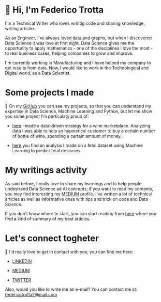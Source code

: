 # 👋 Hi, I'm Federico Trotta 

I'm a Technical Writer who loves wrintig code and sharing knowledge, writing articles.

As an Engineer, I've always loved data and graphs, but when I discovered Data Science it was love at first sight.
Data Science gives me the opportunity to apply mathematics - one of the disciplines I love the most - to real business cases, helping companies to grow and improve.

I'm currently working in Manufacturing and I have helped my company to get results from data.
Now, I would like to work in the Technological and Digital world, as a Data Scientist.

# Some projects I made
🔭
On my [GitHub](https://github.com/federico-trotta) you can see my projects, so that you can understand my expertise in Data Science, Machine Learning and Python, but let me show you some project I'm particulaty proud of:

- [here](https://github.com/federico-trotta/wine_marketplace_strategy) I made a data-driven strategy for a wine marketplace. Analyzing data I was able to help an hypotetical customer to buy a certain number of bottle of wine, spending a certain amount of money.

- [here](https://github.com/federico-trotta/Predicting_fetal_diseases_with_ML) you find an analysis I made on a fetal dataset using Machine Learning to predict fetal deseases. 

# My writings activity
As said before, I really love to share my learnings and to help people undestrand Data Science ad AI concepts;  if you want to read my contents, you may find interesting my [MEDIUM](https://medium.com/@federicotrotta) profile. I've written a lot of technical articles as well as informative ones with tips and trick on code and Data Science.

If you don't know where to start, you can start reading from [here](https://github.com/federico-trotta/technical_articles) where you find a kind of summary of my best articles.

# Let's connect togheter
👯 I'd really love to get in contact with you; you can find me here:
- [LINKEDIN](https://www.linkedin.com/in/federico-trotta/)

- [MEDIUM](https://medium.com/@federicotrotta)

- [TWITTER](https://twitter.com/F_Trotta90)


Also, would you like to write me an e-mail? You can contact me at: federicotrotta2@mail.com

<!--
**federico-trotta/federico-trotta** is a ✨ _special_ ✨ repository because its `README.md` (this file) appears on your GitHub profile.

Here are some ideas to get you started:

- 🔭 I’m currently working on ...
- 🌱 I’m currently learning ...
- 👯 I’m looking to collaborate on ...
- 🤔 I’m looking for help with ...
- 💬 Ask me about ...
- 📫 How to reach me: ...
- 😄 Pronouns: ...
- ⚡ Fun fact: ...
-->
